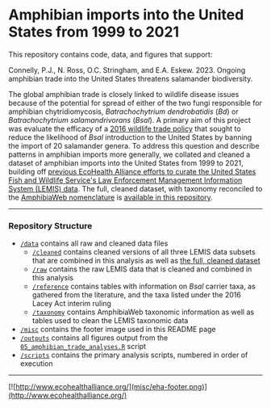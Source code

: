 # Amphibian imports into the United States from 1999 to 2021

This repository contains code, data, and figures that support:

Connelly, P.J., N. Ross, O.C. Stringham, and E.A. Eskew. 2023. Ongoing amphibian trade into the United States threatens salamander biodiversity.

The global amphibian trade is closely linked to wildlife disease issues because of the potential for spread of either of the two fungi responsible for amphibian chytridiomycosis, *Batrachochytrium dendrobatidis* (*Bd*) or *Batrachochytrium salamandrivorans* (*Bsal*). A primary aim of this project was evaluate the efficacy of a [2016 wildlife trade policy](https://www.federalregister.gov/documents/2016/01/13/2016-00452/injurious-wildlife-species-listing-salamanders-due-to-risk-of-salamander-chytrid-fungus) that sought to reduce the likelihood of *Bsal* introduction to the United States by banning the import of 20 salamander genera. To address this question and describe patterns in amphibian imports more generally, we collated and cleaned a dataset of amphibian imports into the United States from 1999 to 2021, building off [previous EcoHealth Alliance efforts to curate the United States Fish and Wildlife Service's Law Enforcement Management Information System (LEMIS) data](https://doi.org/10.1038/s41597-020-0354-5). The full, cleaned dataset, with taxonomy reconciled to the [AmphibiaWeb nomenclature](https://amphibiaweb.org/taxonomy/AWtaxonomy.html) is [available in this repository](/data/cleaned/harmonized_amphibian_LEMIS_1999_to_2021.csv).

--- 

### Repository Structure

- [`/data`](/data) contains all raw and cleaned data files
	- [`/cleaned`](/data/cleaned) contains cleaned versions of all three LEMIS data subsets that are combined in this analysis as well as [the full, cleaned dataset](/data/cleaned/harmonized_amphibian_LEMIS_1999_to_2021.csv)
	- [`/raw`](/data/raw) contains the raw LEMIS data that is cleaned and combined in this analysis
	- [`/reference`](/data/reference) contains tables with information on *Bsal* carrier taxa, as gathered from the literature, and the taxa listed under the 2016 Lacey Act interim ruling
	- [`/taxonomy`](/data/taxonomy) contains AmphibiaWeb taxonomic information as well as tables used to clean the LEMIS taxonomic data
- [`/misc`](/misc) contains the footer image used in this README page
- [`/outputs`](/outputs) contains all figures output from the [`05_amphibian_trade_analyses.R`](/scripts/05_amphibian_trade_analyses.R) script
- [`/scripts`](/scripts) contains the primary analysis scripts, numbered in order of execution

---

[![http://www.ecohealthalliance.org/](misc/eha-footer.png)](http://www.ecohealthalliance.org/)